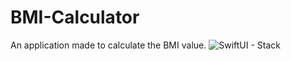 # BMI-Calculator
An application made to calculate the BMI value.
![SwiftUI - Stack](https://github.com/Onur-Fidan/BMI-Calculator/assets/97627723/9c6f104b-aeb4-44e4-803a-7e1cce5246dc)
